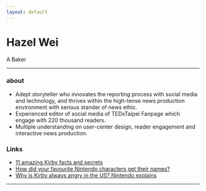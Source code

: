 ```yaml
---
layout: default
---
```


# Hazel Wei

A Baker

- - -

### about

- Adept storyteller who innovates the reporting process with social media and technology, and thrives within the high-tense news production environment with serious stander of news ethic.
- Experienced editor of social media of TEDxTaipei Fanpage which engage with 220 thousand readers.
- Multiple understanding on user-center design, reader engagement and interactive news production.

### Links

 * [11 amazing Kirby facts and secrets](http://www.officialnintendomagazine.co.uk/41729/11-amazing-kirby-facts-and-secrets/)
 * [How did your favourite Nintendo characters get their names?](http://www.officialnintendomagazine.co.uk/42153/how-did-mario-get-his-name-and-the-origins-of-your-favourite-nintendo-stars/?page=6)
 * [Why is Kirby always angry in the US? Nintendo explains](http://www.gamespot.com/articles/why-is-kirby-always-angry-in-the-us-nintendo-explains/1100-6419263/)

- - -
